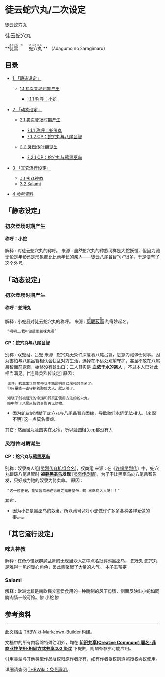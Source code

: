 # 徒云蛇穴丸/二次设定

<!-- source html: G:\repos\THBWiki-Markdown-Builder\THBWikiMarkdown\Temp\main\c\c2\ns0%3A%E5%BE%92%E4%BA%91%E8%9B%87%E7%A9%B4%E4%B8%B8%2F%E4%BA%8C%E6%AC%A1%E8%AE%BE%E5%AE%9A.html -->

徒云蛇穴丸

  
<big>徒云蛇穴丸</big>  

 **<ruby lang="ja"><rb>徒雲</rb><rp> (</rp><rt>あだぐも</rt><rp>) </rp></ruby>
<ruby lang="ja"><rb>　</rb><rp> (</rp><rt>の</rt><rp>) </rp></ruby>
<ruby lang="ja"><rb>蛇穴丸</rb><rp> (</rp><rt>さらぎまる</rt><rp>) </rp></ruby>
** （Adagumo no Saragimaru）
  

## 目录

- [1 「静态设定」](#「静态设定」)

  - [1.1 初次登场时期产生](#初次登场时期产生)

    - [1.1.1 称呼：小蛇](#称呼：小蛇)






- [2 「动态设定」](#「动态设定」)

  - [2.1 初次登场时期产生](#初次登场时期产生_2)

    - [2.1.1 称呼：蛇咪丸](#称呼：蛇咪丸)
    - [2.1.2 CP：蛇穴丸与八尾吕智](#CP：蛇穴丸与八尾吕智)



  - [2.2 灵烈传时期诞生](#灵烈传时期诞生)

    - [2.2.1 CP：蛇穴丸与鹀黑巫鸟](#CP：蛇穴丸与鹀黑巫鸟)






- [3 「其它流行设定」](#「其它流行设定」)

  - [3.1 咪丸神教](#咪丸神教)
  - [3.2 Salami](#Salami)



- [4 参考资料](#参考资料)




## 「静态设定」
### 初次登场时期产生
#### 称呼：小蛇
解释
: 对徒云蛇穴丸的称呼。
来源
: 虽然蛇穴丸的种族同样是大蛇妖怪，但因为祂无论是年龄还是形象都比比祂年长的亲人——徒云八尾吕智“小”很多，于是便有了这个外号。

## 「动态设定」
### 初次登场时期产生
#### 称呼：蛇咪丸
解释
: 小蛇厨对徒云蛇穴丸的称呼。
来源
: <ruby><rb><a href="/%E5%87%A4%E8%81%94%E8%96%AE%E9%9B%A8" title="凤联薮雨">凤联薮雨</a></rb><rp> (</rp><rt><a href="/%E7%90%AA%E9%9C%B2%E8%AF%BA" title="琪露诺">笨蛋</a></rt><rp>) </rp></ruby>
的奇妙起名。

```
 “嗬嗬……我叫做薮雨蛇咪丸喔”
```

#### CP：蛇穴丸与[八尾吕智](./徒云八尾吕智.md)
别称
: 双蛇组，吕蛇
来源
: 蛇穴丸无条件深爱着八尾吕智，愿意为祂做任何事。因为害怕与八尾吕智相认会扰乱对方生活，选择在不远处观望守护，甚至不敢在八尾吕智面前露面，始终没有说出口：二人其实是 **血浓于水的亲人** ，不过本人已对此相当满足。[^连缘灵烈传设定]
原因
: 

```
 也许，我生生世世都再也不能言明自己是祂的血亲了。
 但只要能一直守护着那位大人，就足够了。
 
 知晓了剑被诅咒的命运和其真正使用方法的蛇穴丸，
 瞳中除了八尾吕智的身影再无他物。
```

- 因为[蛇丛剑](./蛇丛剑.md)斩断了蛇穴丸与八尾吕智的因缘，导致祂们永远无法相认。[来源不明]
 这一点莫名很虐。

其它
: 然而因为脸圆实在太冷，所以脸圆相关cp都没有人

### 灵烈传时期诞生
#### CP：蛇穴丸与[鹀黑巫鸟](./鹀黑巫鸟.md)
别称
: 奴隶商人组[&#91;灵烈传自机组合名&#93;](./连缘灵烈传～Reactivate_majestical_imperial.md)，奴商组
来源
: 在《[连缘灵烈传](./连缘灵烈传～Reactivate_majestical_imperial.md)》中，蛇穴丸跟踪八尾吕智时 **被[鹀黑巫鸟](./鹀黑巫鸟.md)发现** [&#91;灵烈传剧情&#93;](./连缘灵烈传～Reactivate_majestical_imperial-设定与剧情-故事背景.md)，为了不让黑巫鸟向八尾吕智告发，只好成为祂的奴隶为祂卖命。
原因
: 

```
 “这一位正是，童叟皆欺恶逆无道之鬼畜皇帝，鹀 黑巫鸟大人呀！！”
```

其它
: 

-  ~~因为小蛇是黑巫鸟的奴隶，所以祂可以对小蛇做许许多多各种各样爱做的事……~~ 

## 「其它流行设定」
### 咪丸神教
解释
: 在奇形怪状群魔乱舞的无现里众人之中点名批评鹀黑巫鸟， ~~蛇咪丸~~ 蛇穴丸是难得一见的暖心角色，因此集聚起了大量的人气。 ~~本子王预定~~ 

### Salami
解释
: 欧洲尤其是南欧民众喜爱食用的一种腌制的风干肉肠，侧面反映出小蛇如同腌肉肠一般可怜。惨 小蛇 惨

## 参考资料




---

此文档由 [THBWiki-Markdown-Builder](https://github.com/Delsin-Yu/THBWiki-Markdown-Builder) 构建。

文档中的所有内容除特殊注明外，均在 [**知识共享(Creative Commons) 署名-非商业性使用-相同方式共享 3.0 协议**](https://creativecommons.org/licenses/by-sa/3.0/deed.zh-hans) 下提供，附加条款亦可能应用。

引用类型与其他类型作品版权归原作者所有，如有作者授权则遵照授权协议使用。

详细请查阅 [THBWiki：免责声明](https://thbwiki.cc/THBWiki:%E5%85%8D%E8%B4%A3%E5%A3%B0%E6%98%8E)。

